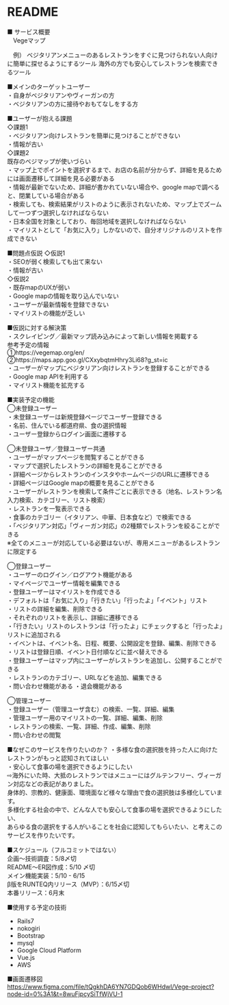 # README
■ サービス概要  
　Vegeマップ

　例）
  ベジタリアンメニューのあるレストランをすぐに見つけられない人向けに簡単に探せるようにするツール
  海外の方でも安心してレストランを検索できるツール

■メインのターゲットユーザー  
  ・自身がベジタリアンやヴィーガンの方  
  ・ベジタリアンの方に接待やおもてなしをする方  

■ユーザーが抱える課題  
  ◇課題1  
    ・ベジタリアン向けレストランを簡単に見つけることができない  
    ・情報が古い  
  ◇課題2  
    既存のベジマップが使いづらい  
      ・マップ上でポイントを選択するまで、お店の名前が分からず、詳細を見るためには画面遷移して詳細を見る必要がある  
      ・情報が最新でないため、詳細が書かれていない場合や、google mapで調べると、閉業している場合がある  
      ・検索しても、検索結果がリストのように表示されないため、マップ上でズームして一つずつ選択しなければならない  
      ・日本全国を対象としており、毎回地域を選択しなければならない  
      ・マイリストとして「お気に入り」しかないので、自分オリジナルのリストを作成できない   

■問題点仮説
  ◇仮説1  
    ・SEOが弱く検索しても出て来ない  
    ・情報が古い  
  ◇仮説2  
    ・既存mapのUXが弱い  
    ・Google mapの情報を取り込んでいない  
    ・ユーザーが最新情報を登録できない  
    ・マイリストの機能が乏しい  

■仮説に対する解決策  
  ・スクレイピング／最新マップ読み込みによって新しい情報を掲載する    
    参考予定の情報  
      ①https://vegemap.org/en/  
      ②https://maps.app.goo.gl/CXxybqtmHhry3Li68?g_st=ic  
  ・ユーザーがマップにベジタリアン向けレストランを登録することができる  
  ・Google map APIを利用する  
  ・マイリスト機能を拡充する  

■実装予定の機能  
  ◯未登録ユーザー  
    ・未登録ユーザーは新規登録ページでユーザー登録できる    
      ・名前、住んでいる都道府県、食の選択情報  
      ・ユーザー登録からログイン画面に遷移する  

  ◯未登録ユーザ／登録ユーザー共通  
    ・ユーザーがマップページを閲覧することができる  
    ・マップで選択したレストランの詳細を見ることができる  
      ・詳細ページからレストランのインスタやホームページのURLに遷移できる  
      ・詳細ページはGoogle mapの概要を見ることができる   
    ・ユーザーがレストランを検索して条件ごとに表示できる（地名、レストラン名入力検索、カテゴリー、リスト検索）  
      ・レストランを一覧表示できる  
      ・食事のカテゴリー（イタリアン、中華、日本食など）で検索できる  
      ・「ベジタリアン対応」「ヴィーガン対応」の2種類でレストランを絞ることができる  
        ※全てのメニューが対応している必要はないが、専用メニューがあるレストランに限定する  

  ◯登録ユーザー  
    ・ユーザーのログイン／ログアウト機能がある  
    ・マイページでユーザー情報を編集できる   
    ・登録ユーザーはマイリストを作成できる  
      ・デフォルトは「お気に入り」「行きたい」「行ったよ」「イベント」リスト  
      ・リストの詳細を編集、削除できる  
      ・それぞれのリストを表示し、詳細に遷移できる  
      ・「行きたい」リストのレストランは「行ったよ」にチェックすると「行ったよ」リストに追加される  
      ・イベントは、イベント名、日程、概要、公開設定を登録、編集、削除できる  
      ・リストは登録日順、イベント日付順などに並べ替えできる  
    ・登録ユーザーはマップ内にユーザーがレストランを追加し、公開することができる  
      ・レストランのカテゴリー、URLなどを追加、編集できる  
    ・問い合わせ機能がある
    ・退会機能がある  

  ◯管理ユーザー  
    ・登録ユーザー（管理ユーザ含む）の検索、一覧、詳細、編集  
    ・管理ユーザー用のマイリストの一覧、詳細、編集、削除  
    ・レストランの検索、一覧、詳細、作成、編集、削除  
    ・問い合わせの閲覧

■なぜこのサービスを作りたいのか？
  ・多様な食の選択肢を持った人に向けたレストランがもっと認知されてほしい  
  ・安心して食事の場を選択できるようにしたい  
    ⇨海外にいた時、大抵のレストランではメニューにはグルテンフリー、ヴィーガン対応などの表記がありました。  
      身体的、宗教的、健康面、環境面など様々な理由で食の選択肢は多様化しています。  
      多様化する社会の中で、どんな人でも安心して食事の場を選択できるようにしたい、  
      あらゆる食の選択をする人がいることを社会に認知してもらいたい、と考えこのサービスを作りたいです。  

■スケジュール（フルコミットではない）  
  企画〜技術調査：5/8〆切  
  README〜ER図作成：5/10 〆切  
  メイン機能実装：5/10 - 6/15  
  β版をRUNTEQ内リリース（MVP）：6/15〆切  
  本番リリース：6月末  

■使用する予定の技術  
  - Rails7
  - nokogiri
  - Bootstrap
  - mysql
  - Google Cloud Platform
  - Vue.js
  - AWS

■画面遷移図　　
https://www.figma.com/file/tQgkhDA6YN7GDQob6WHdwI/Vege-project?node-id=0%3A1&t=8wuFjpcySiTfWjVU-1
